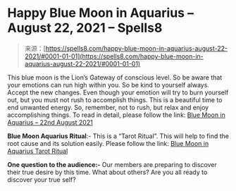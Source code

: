 <!--yml
category: 未分类
date: 2024-06-12 19:59:31
-->

# Happy Blue Moon in Aquarius – August 22, 2021 – Spells8

> 来源：[https://spells8.com/happy-blue-moon-in-aquarius-august-22-2021/#0001-01-01](https://spells8.com/happy-blue-moon-in-aquarius-august-22-2021/#0001-01-01)

This blue moon is the Lion’s Gateway of conscious level. So be aware that your emotions can run high within you. So be kind to yourself always. Accept the new changes. Even though your emotion will try to burn yourself out, but you must not rush to accomplish things. This is a beautiful time to end unwanted energy. So, remember, not to rush, but relax and enjoy accomplishing things. To read in detail, please follow the link: [Blue Moon in Aquarius – 22nd August 2021](https://forum.spells8.com/t/blue-moon-in-aquarius-22nd-august-2021/13063)

**Blue Moon Aquarius Ritual**:- This is a “Tarot Ritual”. This will help to find the root cause and its solution easily. Please follow the link: [Blue Moon in Aquarius Tarot Ritual](https://forum.spells8.com/t/blue-moon-in-aquarius-tarot-ritual/13080)

**One question to the audience:-** Our members are preparing to discover their true desire by this time. What about others? Are you all ready to discover your true self?